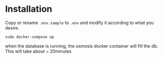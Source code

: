 # Installation


Copy or rename `.env.sample` to `.env` and modify it according to what you desire.

```
sudo docker-compose up
```

when the database is running, the osmosis docker container will fill the db. This will take about ~ 20minutes